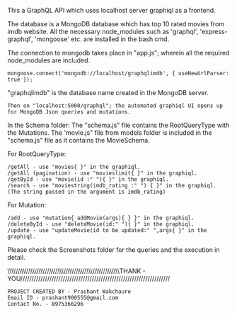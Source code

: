 
This a GraphQL API which uses localhost server graphiql as a frontend.

The database is a MongoDB database which has top 10 rated movies from imdb website.
All the necessary node_modules such as 'graphql', 'express-graphql', 'mongoose' etc. are installed in the bash cmd. 

The connection to mongodb takes place in "app.js"; wherein all the required node_modules are included.
    
    mongoose.connect('mongodb://localhost/graphqlimdb', { useNewUrlParser: true });
"graphqlimdb" is the database name created in the MongoDB server.

    Then on "localhost:5000/graphql"; the automated graphiql UI opens up for MongoDB Json queries and mutations.

In the Schema folder: The "schema.js" file contains the RootQueryType with the Mutations. The 'movie.js" file from models folder is                             included in the "schema.js" file as it contains the MovieSchema.

For RootQueryType:

    /getAll - use "movies{ }" in the graphiql.
    /getAll (pagination) - use "movieslimit{ }" in the graphiql.
    /getById - use "movie(id :" "){ }" in the graphiql.
    /search - use "moviestring(imdb_rating :" ") { }" in the graphiql. (The string passed in the argument is imdb_rating)
    
For Mutation:

    /add - use "mutation{ addMovie(args){ } }" in the graphiql.
    /deleteById - use "deleteMovie(id:" "){ }" in the graphiql.
    /update - use "updateMovie(id to be updated:" ",args{ }" in the graphiql.

Please check the Screenshots folder for the queries and the execution in detail.

\\\\\\\\\\\\\\\\\\\\\\\\\\\\\\\\\\\\\\\\\\\\\\\\\\\\\\\\\\\\\\\\\\\\\\\\\\\\\\\\\\\\\\\\\\\\\\\\\\\\\\\\\\\\\\\\\\\\THANK - YOU///////////////////////////////////////////////////////////////////

    PROJECT CREATED BY - Prashant Wakchaure
    Email ID - prashant900555@gmail.com
    Contact No. - 8975366296
